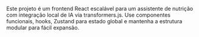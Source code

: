 <!-- Use this file to provide workspace-specific custom instructions to Copilot. For more details, visit https://code.visualstudio.com/docs/copilot/copilot-customization#_use-a-githubcopilotinstructionsmd-file -->

Este projeto é um frontend React escalável para um assistente de nutrição com integração local de IA via transformers.js. Use componentes funcionais, hooks, Zustand para estado global e mantenha a estrutura modular para fácil expansão.
